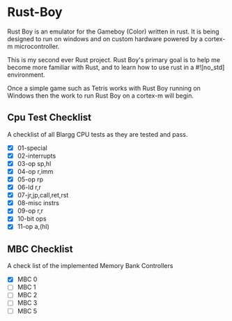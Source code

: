 # Rust-Boy
Rust Boy is an emulator for the Gameboy (Color) written in rust.  It is being designed to run on windows and on custom hardware powered by a cortex-m microcontroller.

This is my second ever Rust project.  Rust Boy's primary goal is to help me become more familiar with Rust, and to learn how to use rust in a #![no_std] environment.  

Once a simple game such as Tetris works with Rust Boy running on Windows then the work to run Rust Boy on a cortex-m will begin.  

## Cpu Test Checklist
A checklist of all Blargg CPU tests as they are tested and pass.

- [X] 01-special
- [X] 02-interrupts
- [X] 03-op sp,hl
- [X] 04-op r,imm
- [X] 05-op rp
- [X] 06-ld r,r
- [X] 07-jr,jp,call,ret,rst
- [X] 08-misc instrs
- [X] 09-op r,r
- [X] 10-bit ops
- [X] 11-op a,(hl)

## MBC Checklist
A check list of the implemented Memory Bank Controllers
- [X] MBC 0
- [ ] MBC 1
- [ ] MBC 2
- [ ] MBC 3
- [ ] MBC 5